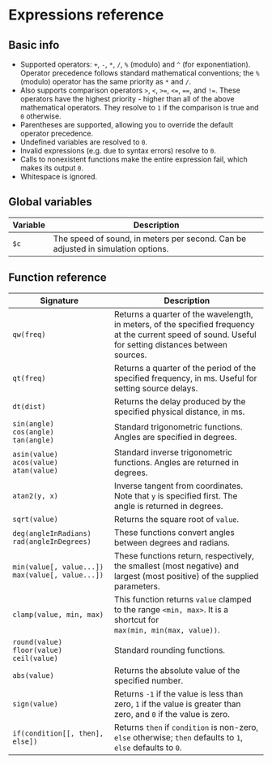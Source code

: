 # Expressions reference

## Basic info

 - Supported operators: `+`, `-`, `*`, `/`, `%` (modulo) and `^` (for
   exponentiation). Operator precedence follows standard mathematical
   conventions; the `%` (modulo) operator has the same priority as `*` and `/`.
 - Also supports comparison operators `>`, `<`, `>=`, `<=`, `==`, and `!=`.
   These operators have the highest priority - higher than all of the above
   mathematical operators. They resolve to `1` if the comparison is true and
   `0` otherwise.
 - Parentheses are supported, allowing you to override the default operator
   precedence.
 - Undefined variables are resolved to `0`.
 - Invalid expressions (e.g. due to syntax errors) resolve to `0`.
 - Calls to nonexistent functions make the entire expression fail, which makes
   its output `0`.
 - Whitespace is ignored.


## Global variables

| Variable | Description                                                                      |
|----------|----------------------------------------------------------------------------------|
| `$c`     | The speed of sound, in meters per second. Can be adjusted in simulation options. |


## Function reference

| Signature                                             | Description                                                                                                                                                   |
|-------------------------------------------------------|---------------------------------------------------------------------------------------------------------------------------------------------------------------|
| `qw(freq)`                                            | Returns a quarter of the wavelength, in meters, of the specified frequency at the current speed of sound. Useful for setting distances between sources.       |
| `qt(freq)`                                            | Returns a quarter of the period of the specified frequency, in ms. Useful for setting source delays.                                                          |
| `dt(dist)`                                            | Returns the delay produced by the specified physical distance, in ms.                                                                                         |
| `sin(angle)`<br/>`cos(angle)`<br/>`tan(angle)`        | Standard trigonometric functions. Angles are specified in degrees.                                                                                            |
| `asin(value)`<br/>`acos(value)`<br/>`atan(value)`     | Standard inverse trigonometric functions. Angles are returned in degrees.                                                                                     |
| `atan2(y, x)`                                         | Inverse tangent from coordinates. Note that `y` is specified first. The angle is returned in degrees.                                                         |
| `sqrt(value)`                                         | Returns the square root of `value`.                                                                                                                           |
| `deg(angleInRadians)`<br/>`rad(angleInDegrees)`       | These functions convert angles between degrees and radians.                                                                                                   |
| `min(value[, value...])`<br/>`max(value[, value...])` | These functions return, respectively, the smallest (most negative) and largest (most positive) of the supplied parameters.                                    |
| <code>clamp(value,&nbsp;min,&nbsp;max)</code>         | This function returns `value` clamped to the range <code>&lt;min,&nbsp;max&gt;</code>. It is a shortcut for <code>max(min,&nbsp;min(max,&nbsp;value))</code>. |
| `round(value)`<br/>`floor(value)`<br/>`ceil(value)`   | Standard rounding functions.                                                                                                                                  |
| `abs(value)`                                          | Returns the absolute value of the specified number.                                                                                                           |
| `sign(value)`                                         | Returns `-1` if the value is less than zero, `1` if the value is greater than zero, and `0` if the value is zero.                                             |
| `if(condition[[, then], else])`                       | Returns `then` if `condition` is non-zero, `else` otherwise; `then` defaults to `1`, `else` defaults to `0`.                                                  |
